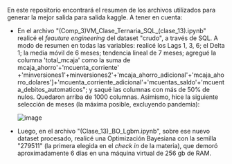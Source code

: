 En este repositorio encontrará el resumen de los archivos utilizados para generar la mejor salida para salida kaggle. A tener en cuenta:

- En el archivo "(Comp_3)VM_Clase_Ternaria_SQL_(clase_13).ipynb" realicé el _feauture engineering_ del dataset "crudo", a través de SQL. A modo de resumen en todas las variables: realicé los Lags 1, 3, 6; el Delta 1; la media móvil de 6 meses; tendencia lineal de 7 meses; agregué la columna 'total_mcaja' como la suma de mcaja_ahorro'+'mcuenta_corriente' +'minversiones1'+minversiones2'+'mcaja_ahorro_adicional'+'mcaja_ahorro_dolares']+'mcuenta_corriente_adicional'+'mcuentas_saldo'+'mcuenta_debitos_automaticos"; y saqué las columnas con más de 50% de nulos. Quedaron arriba de 1000 columnas. Asimismo, hice la siguiente selección de meses (la máxima posible, excluyendo pandemia):

  ![image](https://github.com/germanpestchanker/dmeyf2023/assets/142175027/2fcbc0da-5b80-4737-91ce-a3de1d48961e)

- Luego, en el archivo "(Clase_13)_BO_Lgbm.ipynb", sobre ese nuevo dataset procesado, realicé una Optimización Bayesiana con la semilla "279511" (la primera elegida en el _check in_ de la materia), que demoró aproximadamente 6 días en una máquina virtual de 256 gb de RAM.

